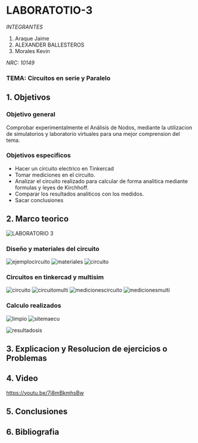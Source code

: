 # LABORATOTIO-3

*INTEGRANTES*

1. Araque Jaime
2. ALEXANDER BALLESTEROS
3. Morales Kevin

*NRC: 10149*
### TEMA: Circuitos en serie y Paralelo


## 1. Objetivos


### Objetivo general
Comprobar experimentalmente el Análisis de Nodos, mediante la utilizacion de simulatorios y laboratorio virtuales para una mejor comprension del tema.



### Objetivos especificos
* Hacer un circuito electrico en Tinkercad
* Tomar mediciones en el circuito.
* Analizar el circuito realizado para calcular de forma analitica mediante formulas y leyes de Kirchhoff.
* Comparar los resultados analiticos con los medidos.
* Sacar conclusiones


## 2. Marco teorico


![LABORATORIO 3](https://user-images.githubusercontent.com/93928146/143964687-5fe8c38c-7e6b-43ec-964c-dd074105c4a4.PNG)



### Diseño y materiales del circuito
![ejemplocircuito](https://user-images.githubusercontent.com/93224166/143963120-d3d6917f-f8cb-4f91-b536-3846ca8dd01b.png)
![materiales](https://user-images.githubusercontent.com/93224166/143963122-76efcdc1-f3a1-4d4b-b647-d93f75a4016c.png)
![circuito](https://user-images.githubusercontent.com/93951775/143691504-4161c3d0-1c25-46c5-ba71-0ea7030d7cdc.JPG)

### Circuitos en tinkercad y multisim
![circuito](https://user-images.githubusercontent.com/93224166/143962964-af1fbd4d-44a0-4f36-a8bc-118f1de140de.png)
![circuitomulti](https://user-images.githubusercontent.com/93224166/143962958-73349d8b-f202-4fee-a23a-8a373c80b2f9.png)
![medicionescircuito](https://user-images.githubusercontent.com/93224166/143962961-8a4b2ac0-93c2-48ce-8d6e-318c835bf46a.png)
![medicionesmulti](https://user-images.githubusercontent.com/93224166/143962962-1e39bc5b-7247-439a-a03a-0ab1dc508258.png)

### Calculo realizados 
![limpio](https://user-images.githubusercontent.com/93951775/143691419-6852c2c4-7ce0-4545-960f-fb5f3aa9178e.JPG)
![sitemaecu](https://user-images.githubusercontent.com/93224166/143964748-3f0ffbab-3ce5-432f-bba6-58ded49cb91b.png)

![resultadosis](https://user-images.githubusercontent.com/93224166/143964747-a3130552-cb96-4cda-9861-3aaf9642e5b5.png)




## 3. Explicacion y Resolucion de ejercicios o Problemas




## 4. Video 
https://youtu.be/7i8mBkmhsBw

## 5. Conclusiones


## 6. Bibliografia

